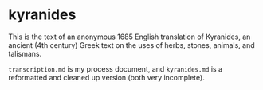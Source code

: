 # kyranides

This is the text of an anonymous 1685 English translation of Kyranides, an ancient (4th century) Greek text on the uses of herbs, stones, animals, and talismans. 

`transcription.md` is my process document, and `kyranides.md` is a reformatted and cleaned up version (both very incomplete).
